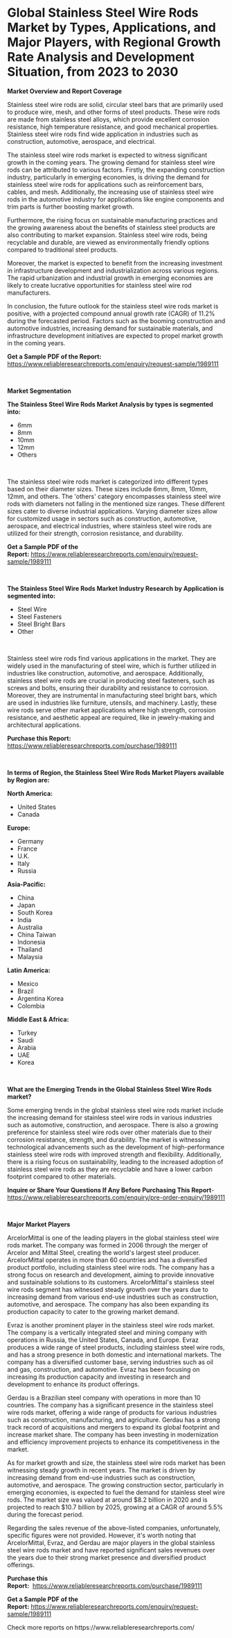<p><h1>Global Stainless Steel Wire Rods Market by Types, Applications, and Major Players, with Regional Growth Rate Analysis and Development Situation, from 2023 to 2030</h1></p><p><strong>Market Overview and Report Coverage</strong></p>
<p><p>Stainless steel wire rods are solid, circular steel bars that are primarily used to produce wire, mesh, and other forms of steel products. These wire rods are made from stainless steel alloys, which provide excellent corrosion resistance, high temperature resistance, and good mechanical properties. Stainless steel wire rods find wide application in industries such as construction, automotive, aerospace, and electrical.</p><p>The stainless steel wire rods market is expected to witness significant growth in the coming years. The growing demand for stainless steel wire rods can be attributed to various factors. Firstly, the expanding construction industry, particularly in emerging economies, is driving the demand for stainless steel wire rods for applications such as reinforcement bars, cables, and mesh. Additionally, the increasing use of stainless steel wire rods in the automotive industry for applications like engine components and trim parts is further boosting market growth.</p><p>Furthermore, the rising focus on sustainable manufacturing practices and the growing awareness about the benefits of stainless steel products are also contributing to market expansion. Stainless steel wire rods, being recyclable and durable, are viewed as environmentally friendly options compared to traditional steel products.</p><p>Moreover, the market is expected to benefit from the increasing investment in infrastructure development and industrialization across various regions. The rapid urbanization and industrial growth in emerging economies are likely to create lucrative opportunities for stainless steel wire rod manufacturers.</p><p>In conclusion, the future outlook for the stainless steel wire rods market is positive, with a projected compound annual growth rate (CAGR) of 11.2% during the forecasted period. Factors such as the booming construction and automotive industries, increasing demand for sustainable materials, and infrastructure development initiatives are expected to propel market growth in the coming years.</p></p>
<p><strong>Get a Sample PDF of the Report:</strong> <a href="https://www.reliableresearchreports.com/enquiry/request-sample/1989111">https://www.reliableresearchreports.com/enquiry/request-sample/1989111</a></p>
<p>&nbsp;</p>
<p><strong>Market Segmentation</strong></p>
<p><strong>The Stainless Steel Wire Rods Market Analysis by types is segmented into:</strong></p>
<p><ul><li>6mm</li><li>8mm</li><li>10mm</li><li>12mm</li><li>Others</li></ul></p>
<p>&nbsp;</p>
<p><p>The stainless steel wire rods market is categorized into different types based on their diameter sizes. These sizes include 6mm, 8mm, 10mm, 12mm, and others. The 'others' category encompasses stainless steel wire rods with diameters not falling in the mentioned size ranges. These different sizes cater to diverse industrial applications. Varying diameter sizes allow for customized usage in sectors such as construction, automotive, aerospace, and electrical industries, where stainless steel wire rods are utilized for their strength, corrosion resistance, and durability.</p></p>
<p><strong>Get a Sample PDF of the Report:</strong>&nbsp;<a href="https://www.reliableresearchreports.com/enquiry/request-sample/1989111">https://www.reliableresearchreports.com/enquiry/request-sample/1989111</a></p>
<p>&nbsp;</p>
<p><strong>The Stainless Steel Wire Rods Market Industry Research by Application is segmented into:</strong></p>
<p><ul><li>Steel Wire</li><li>Steel Fasteners</li><li>Steel Bright Bars</li><li>Other</li></ul></p>
<p>&nbsp;</p>
<p><p>Stainless steel wire rods find various applications in the market. They are widely used in the manufacturing of steel wire, which is further utilized in industries like construction, automotive, and aerospace. Additionally, stainless steel wire rods are crucial in producing steel fasteners, such as screws and bolts, ensuring their durability and resistance to corrosion. Moreover, they are instrumental in manufacturing steel bright bars, which are used in industries like furniture, utensils, and machinery. Lastly, these wire rods serve other market applications where high strength, corrosion resistance, and aesthetic appeal are required, like in jewelry-making and architectural applications.</p></p>
<p><strong>Purchase this Report:</strong>&nbsp; <a href="https://www.reliableresearchreports.com/purchase/1989111">https://www.reliableresearchreports.com/purchase/1989111</a></p>
<p>&nbsp;</p>
<p><strong>In terms of Region, the Stainless Steel Wire Rods Market Players available by Region are:</strong></p>
<p>
    <p> <strong> North America: </strong>
        <ul>
            <li>United States</li>
            <li>Canada</li>
        </ul>
        </p> 
    <p> <strong> Europe: </strong>
        <ul>
            <li>Germany</li>
            <li>France</li>
            <li>U.K.</li>
            <li>Italy</li>
            <li>Russia</li>
        </ul>
        </p> 
    <p> <strong> Asia-Pacific: </strong>
        <ul>
            <li>China</li>
            <li>Japan</li>
            <li>South Korea</li>
            <li>India</li>
            <li>Australia</li>
            <li>China Taiwan</li>
            <li>Indonesia</li>
            <li>Thailand</li>
            <li>Malaysia</li>
        </ul>
        </p> 
    <p> <strong> Latin America: </strong>
        <ul>
            <li>Mexico</li>
            <li>Brazil</li>
            <li>Argentina Korea</li>
            <li>Colombia</li>
        </ul>
        </p> 
    <p> <strong> Middle East & Africa: </strong>
        <ul>
            <li>Turkey</li>
            <li>Saudi</li>
            <li>Arabia</li>
            <li>UAE</li>
            <li>Korea</li>
        </ul>
    </p>
    </p>
<p>&nbsp;</p>
<p><strong>What are the Emerging Trends in the Global Stainless Steel Wire Rods market?</strong></p>
<p><p>Some emerging trends in the global stainless steel wire rods market include the increasing demand for stainless steel wire rods in various industries such as automotive, construction, and aerospace. There is also a growing preference for stainless steel wire rods over other materials due to their corrosion resistance, strength, and durability. The market is witnessing technological advancements such as the development of high-performance stainless steel wire rods with improved strength and flexibility. Additionally, there is a rising focus on sustainability, leading to the increased adoption of stainless steel wire rods as they are recyclable and have a lower carbon footprint compared to other materials.</p></p>
<p><strong>Inquire or Share Your Questions If Any Before Purchasing This Report</strong>- <a href="https://www.reliableresearchreports.com/enquiry/pre-order-enquiry/1989111">https://www.reliableresearchreports.com/enquiry/pre-order-enquiry/1989111</a></p>
<p>&nbsp;</p>
<p><strong>Major Market Players</strong></p>
<p><p>ArcelorMittal is one of the leading players in the global stainless steel wire rods market. The company was formed in 2006 through the merger of Arcelor and Mittal Steel, creating the world's largest steel producer. ArcelorMittal operates in more than 60 countries and has a diversified product portfolio, including stainless steel wire rods. The company has a strong focus on research and development, aiming to provide innovative and sustainable solutions to its customers. ArcelorMittal's stainless steel wire rods segment has witnessed steady growth over the years due to increasing demand from various end-use industries such as construction, automotive, and aerospace. The company has also been expanding its production capacity to cater to the growing market demand.</p><p>Evraz is another prominent player in the stainless steel wire rods market. The company is a vertically integrated steel and mining company with operations in Russia, the United States, Canada, and Europe. Evraz produces a wide range of steel products, including stainless steel wire rods, and has a strong presence in both domestic and international markets. The company has a diversified customer base, serving industries such as oil and gas, construction, and automotive. Evraz has been focusing on increasing its production capacity and investing in research and development to enhance its product offerings.</p><p>Gerdau is a Brazilian steel company with operations in more than 10 countries. The company has a significant presence in the stainless steel wire rods market, offering a wide range of products for various industries such as construction, manufacturing, and agriculture. Gerdau has a strong track record of acquisitions and mergers to expand its global footprint and increase market share. The company has been investing in modernization and efficiency improvement projects to enhance its competitiveness in the market.</p><p>As for market growth and size, the stainless steel wire rods market has been witnessing steady growth in recent years. The market is driven by increasing demand from end-use industries such as construction, automotive, and aerospace. The growing construction sector, particularly in emerging economies, is expected to fuel the demand for stainless steel wire rods. The market size was valued at around $8.2 billion in 2020 and is projected to reach $10.7 billion by 2025, growing at a CAGR of around 5.5% during the forecast period.</p><p>Regarding the sales revenue of the above-listed companies, unfortunately, specific figures were not provided. However, it's worth noting that ArcelorMittal, Evraz, and Gerdau are major players in the global stainless steel wire rods market and have reported significant sales revenues over the years due to their strong market presence and diversified product offerings.</p></p>
<p><strong>Purchase this Report:</strong>&nbsp;&nbsp;<a href="https://www.reliableresearchreports.com/purchase/1989111">https://www.reliableresearchreports.com/purchase/1989111</a></p>
<p></p>
<p><strong>Get a Sample PDF of the Report:</strong>&nbsp;<a href="https://www.reliableresearchreports.com/enquiry/request-sample/1989111">https://www.reliableresearchreports.com/enquiry/request-sample/1989111</a></p>
<p>Check more reports on https://www.reliableresearchreports.com/</p>